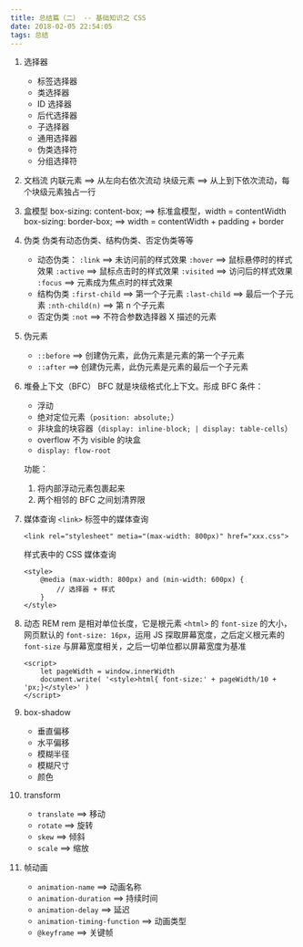 ```yaml
---
title: 总结篇（二） -- 基础知识之 CSS
date: 2018-02-05 22:54:05
tags: 总结
---
```

1. 选择器
    - 标签选择器
    - 类选择器
    - ID 选择器
    - 后代选择器
    - 子选择器
    - 通用选择器
    - 伪类选择符
    - 分组选择符

2. 文档流
    内联元素 ==> 从左向右依次流动
    块级元素 ==> 从上到下依次流动，每个块级元素独占一行
3. 盒模型
    box-sizing: content-box; ==> 标准盒模型，width = contentWidth
    box-sizing: border-box; ==> width = contentWidth + padding + border
4. 伪类
    伪类有动态伪类、结构伪类、否定伪类等等
    - 动态伪类：
    ` :link ` ==> 未访问前的样式效果
    ` :hover ` ==> 鼠标悬停时的样式效果
    ` :active ` ==> 鼠标点击时的样式效果
    ` :visited ` ==> 访问后的样式效果
    ` :focus ` ==> 元素成为焦点时的样式效果
    - 结构伪类
    ` :first-child ` ==> 第一个子元素
    ` :last-child ` ==> 最后一个子元素
    ` :nth-child(n) ` ==> 第 n 个子元素
    - 否定伪类
    ` :not ` ==> 不符合参数选择器 X 描述的元素
5. 伪元素
    - ` ::before ` ==> 创建伪元素，此伪元素是元素的第一个子元素
    - ` ::after ` ==> 创建伪元素，此伪元素是元素的最后一个子元素
6. 堆叠上下文（BFC）
    BFC 就是块级格式化上下文。形成 BFC 条件：
    - 浮动
    - 绝对定位元素（` position: absolute; `）
    - 非块盒的块容器（` display: inline-block; | display: table-cells `）
    - overflow 不为 visible 的块盒
    - ` display: flow-root `

    功能：
    1. 将内部浮动元素包裹起来
    2. 两个相邻的 BFC 之间划清界限
7. 媒体查询
    ` <link> ` 标签中的媒体查询
    ```
    <link rel="stylesheet" metia="(max-width: 800px)" href="xxx.css">
    ``` 

    样式表中的 CSS 媒体查询
    ```
    <style>
        @media (max-width: 800px) and (min-width: 600px) {
            // 选择器 + 样式
        }
    </style>
    ```
8. 动态 REM
    rem 是相对单位长度，它是根元素 ` <html> ` 的 ` font-size ` 的大小，网页默认的 ` font-size: 16px `，运用 JS 探取屏幕宽度，之后定义根元素的 ` 
font-size ` 与屏幕宽度相关，之后一切单位都以屏幕宽度为基准
    ```
    <script>
        let pageWidth = window.innerWidth
        document.write( '<style>html{ font-size:' + pageWidth/10 + 'px;}</style>' )
    </script>
    ```
9. box-shadow
    - 垂直偏移
    - 水平偏移
    - 模糊半径
    - 模糊尺寸
    - 颜色
10. transform
    - ` translate ` ==> 移动
    - ` rotate ` ==> 旋转
    - ` skew ` ==> 倾斜
    - ` scale ` ==> 缩放
11. 帧动画
    - ` animation-name ` ==> 动画名称
    - ` animation-duration ` ==> 持续时间
    - ` animation-delay ` ==> 延迟
    - ` animation-timing-function ` ==> 动画类型
    - ` @keyframe ` ==> 关键帧